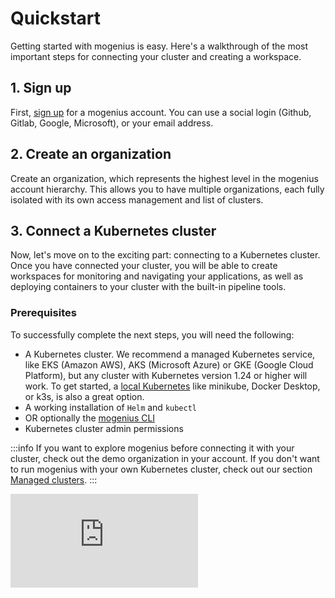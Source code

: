 ﻿---
sidebar_position: 2
---

# Quickstart
Getting started with mogenius is easy. Here's a walkthrough of the most important steps for connecting your cluster and creating a workspace.

## 1. Sign up​
First, [sign up](https://app.mogenius.com/user/registration) for a mogenius account. You can use a social login (Github, Gitlab, Google, Microsoft), or your email address.

## 2. Create an organization

Create an organization, which represents the highest level in the mogenius account hierarchy. This allows you to have multiple organizations, each fully isolated with its own access management and list of clusters.

## 3. Connect a Kubernetes cluster

Now, let's move on to the exciting part: connecting to a Kubernetes cluster. Once you have connected your cluster, you will be able to create workspaces for monitoring and navigating your applications, as well as deploying containers to your cluster with the built-in pipeline tools.

### Prerequisites
To successfully complete the next steps, you will need the following:
- A Kubernetes cluster. We recommend a managed Kubernetes service, like EKS (Amazon AWS), AKS (Microsoft Azure) or GKE (Google Cloud Platform), but any cluster with Kubernetes version 1.24 or higher will work. To get started, a [local Kubernetes](../cluster-management/local-cluster.md) like minikube, Docker Desktop, or k3s, is also a great option.
- A working installation of `Helm` and `kubectl`
- OR optionally the [mogenius CLI](../development/mogenius-CLI.md)
- Kubernetes cluster admin permissions

:::info
If you want to explore mogenius before connecting it with your cluster, check out the demo organization in your account. If you don't want to run mogenius with your own Kubernetes cluster, check out our section [Managed clusters](./../cluster-management/managed-clusters.md).
:::

<div style={{ position: 'relative', paddingBottom: 'calc(56.25782227784731% + 41px)', height: 0 }}>
      <iframe src="https://app.supademo.com/embed/iy17UxSmsVTaPPiLgHhlQ" frameBorder="0" loading="lazy" webkitAllowFullScreen mozAllowFullScreen allowFullScreen style={{ position: 'absolute', top: 0, left: 0, width: '100%', height: '100%' }} />
    </div>

After creating your organization, add a new cluster. Enter a name (this will only be used to display the cluster in mogenius) and proceed to install the operator.

## 4. Install mogenius on the cluster

Before you continue, make sure that you have a running Kubernetes cluster where you have admin access. Next, you will install the mogenius operator on the cluster using `Helm` or [mocli](../development/mogenius-CLI.md) to connect your cluster with the mogenius platform.

Copy the `Helm` or `mocli` command. Open a terminal and make sure that your kubecontext is set to the cluster that you want to connect with mogenius. Paste and execute the install command, return to mogenius, and click "I ran the command." The UI will confirm once the operator has established a connection with the mogenius controlplane.

:::info
Having trouble connecting the operator? Check out the [troubleshooting section.](../cluster-management/troubleshooting-clusters.md)
:::

Once connected, the operator will check if a [metrics server](https://github.com/kubernetes-sigs/metrics-server) is present on the cluster. If not, it will be installed automatically.
  
**Done - your cluster is ready! 🥳 You can now create your first workspace.**

## 8. Create a workspace ##

Head to the Workspaces section in your organization and click **Create workspace**. Select your cluster from the list, and enter a name for your workspace.

Next, select the resources that you want to manage in your workspace. You can select them based on namespaces, or Helm releases from the cluster.

Finally, invite team members and define their roles and permissions. They'll receive an invitation email right afterwards.

## 9. Congratulations - your workspace is ready 🎉

**What's next?**  
Your dashboard is ready to start monitoring your applications in real-time. Check the status of your resources, monitor events, and browse through logs, metrics, or the resource topology for troubleshooting issues. Want to deploy a new application? Use the built-in [pipeline tools](../deploying-applications/index.md) to connect a registry, deploy a pipeline starter, or start from scratch with a YAML manifest.

:::info
If you need help, please take a look at our [Help & Feedback page](../help-and-feedback/index.md). You can contact us directly if you run into any problems.
:::

